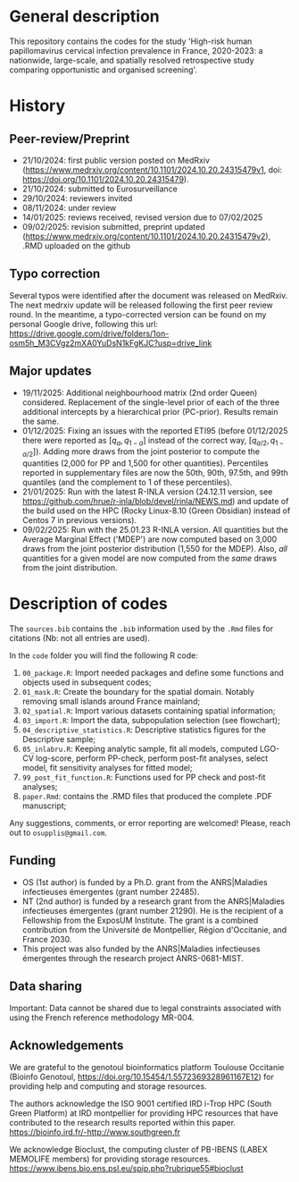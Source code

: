 # General description
This repository contains the codes for the study 'High-risk human papillomavirus cervical infection prevalence in France, 2020-2023: a nationwide, large-scale, and spatially resolved retrospective study comparing opportunistic and organised screening'. 

# History

## Peer-review/Preprint

* 21/10/2024: first public version posted on MedRxiv (https://www.medrxiv.org/content/10.1101/2024.10.20.24315479v1, doi: https://doi.org/10.1101/2024.10.20.24315479).
* 21/10/2024: submitted to Eurosurveillance
* 29/10/2024: reviewers invited
* 08/11/2024: under review
* 14/01/2025: reviews received, revised version due to 07/02/2025
* 09/02/2025: revision submitted, preprint updated (https://www.medrxiv.org/content/10.1101/2024.10.20.24315479v2), .RMD uploaded on the github


## Typo correction

Several typos were identified after the document was released on MedRxiv. The next medrxiv update will be released following the first peer review round. In the meantime, a typo-corrected version can be found on my personal Google drive, following this url: https://drive.google.com/drive/folders/1on-osm5h_M3CVgz2mXA0YuDsN1kFgKJC?usp=drive_link

## Major updates

* 19/11/2025: Additional neighbourhood matrix (2nd order Queen) considered. Replacement of the single-level prior of each of the three additional intercepts by a hierarchical prior (PC-prior). Results remain the same.
* 01/12/2025: Fixing an issues with the reported ETI95 (before 01/12/2025 there were reported as $[q_{a},q_{1-a}]$ instead of the correct way, $[q_{a/2},q_{1-a/2}]$). Adding more draws from the joint posterior to compute the quantities (2,000 for PP and 1,500 for other quantities). Percentiles reported in supplementary files are now the 50th, 90th, 97.5th, and 99th quantiles (and the complement to 1 of these percentiles).
* 21/01/2025: Run with the latest R-INLA version (24.12.11 version, see https://github.com/hrue/r-inla/blob/devel/rinla/NEWS.md) and update of the build used on the HPC (Rocky Linux-8.10 (Green Obsidian) instead of Centos 7 in previous versions).
* 09/02/2025: Run with the 25.01.23 R-INLA version. All quantities but the Average Marginal Effect ('MDEP') are now computed based on 3,000 draws from the joint posterior distribution (1,550 for the MDEP). Also, *all* quantities for a given model are now computed from the *same* draws from the joint distribution.

# Description of codes

The `sources.bib` contains the `.bib` information used by the `.Rmd` files for citations (Nb: not all entries are used).

In the `code` folder you will find the following R code:
1. `00_package.R`: Import needed packages and define some functions and objects used in subsequent codes;
2. `01_mask.R`: Create the boundary for the spatial domain. Notably removing small islands around France mainland;
3. `02_spatial.R`: Import various datasets containing spatial information;
4. `03_import.R`: Import the data, subpopulation selection (see flowchart);
5. `04_descriptive_statistics.R`: Descriptive statistics figures for the Descriptive sample;
6. `05_inlabru.R`: Keeping analytic sample, fit all models, computed LGO-CV log-score, perform PP-check, perform post-fit analyses, select model, fit sensitivity analyses for fitted model;
7. `99_post_fit_function.R`: Functions used for PP check and post-fit analyses;
8. `paper.Rmd`: contains the .RMD files that produced the complete .PDF manuscript;


Any suggestions, comments, or error reporting are welcomed! Please, reach out to `osupplis@gmail.com`.


## Funding

* OS (1st author) is funded by a Ph.D. grant from the ANRS|Maladies infectieuses émergentes (grant number 22485).
* NT (2nd author) is funded by a research grant from the ANRS|Maladies infectieuses émergentes (grant number 21290). He is the recipient of a Fellowship from the ExposUM Institute. The grant is a combined contribution from the Université de Montpellier, Région d'Occitanie, and France 2030.
* This project was also funded by the ANRS|Maladies infectieuses émergentes through the research project ANRS-0681-MIST.

## Data sharing

Important: Data cannot be shared due to legal constraints associated with using the French reference methodology MR-004. 


## Acknowledgements

We are grateful to the genotoul bioinformatics platform Toulouse Occitanie (Bioinfo Genotoul, https://doi.org/10.15454/1.5572369328961167E12) for providing help and computing and storage resources.

The authors acknowledge the  ISO 9001 certified IRD i-Trop HPC (South Green Platform) at IRD montpellier for providing HPC resources that have contributed to the research results reported within this paper. https://bioinfo.ird.fr/-http://www.southgreen.fr

We acknowledge Bioclust, the computing cluster of PB-IBENS (LABEX MEMOLIFE members) for providing storage resources. https://www.ibens.bio.ens.psl.eu/spip.php?rubrique55#bioclust

